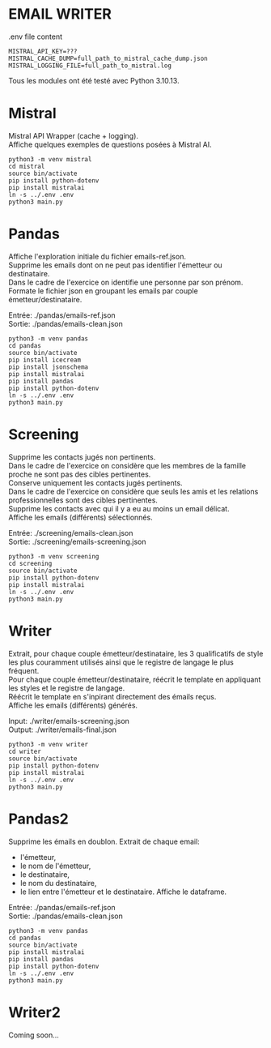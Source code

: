 # EMAIL WRITER

.env file content
```
MISTRAL_API_KEY=???
MISTRAL_CACHE_DUMP=full_path_to_mistral_cache_dump.json
MISTRAL_LOGGING_FILE=full_path_to_mistral.log
```

Tous les modules ont été testé avec Python 3.10.13.

# Mistral
Mistral API Wrapper (cache + logging).  
Affiche quelques exemples de questions posées à Mistral AI.  
```
python3 -m venv mistral
cd mistral
source bin/activate
pip install python-dotenv
pip install mistralai
ln -s ../.env .env
python3 main.py
```

# Pandas
Affiche l'exploration initiale du fichier emails-ref.json.  
Supprime les emails dont on ne peut pas identifier l'émetteur ou destinataire.  
Dans le cadre de l'exercice on identifie une personne par son prénom.  
Formate le fichier json en groupant les emails par couple émetteur/destinataire.  

Entrée: ./pandas/emails-ref.json  
Sortie: ./pandas/emails-clean.json  
```
python3 -m venv pandas
cd pandas
source bin/activate
pip install icecream
pip install jsonschema
pip install mistralai
pip install pandas
pip install python-dotenv  
ln -s ../.env .env
python3 main.py
```

# Screening
Supprime les contacts jugés non pertinents.  
Dans le cadre de l'exercice on considère que les membres de la famille proche ne sont pas des cibles pertinentes.  
Conserve uniquement les contacts jugés pertinents.  
Dans le cadre de l'exercice on considère que seuls les amis et les relations professionnelles sont des cibles pertinentes.  
Supprime les contacts avec qui il y a eu au moins un email délicat.  
Affiche les emails (différents) sélectionnés.

Entrée: ./screening/emails-clean.json  
Sortie: ./screening/emails-screening.json
```
python3 -m venv screening
cd screening
source bin/activate
pip install python-dotenv  
pip install mistralai
ln -s ../.env .env
python3 main.py
```

# Writer
Extrait, pour chaque couple émetteur/destinataire, les 3 qualificatifs de style les plus couramment utilisés ainsi que le registre de langage le plus fréquent.  
Pour chaque couple émetteur/destinataire, réécrit le template en appliquant les styles et le registre de langage.  
Réécrit le template en s'inpirant directement des émails reçus.  
Affiche les emails (différents) générés.

Input: ./writer/emails-screening.json  
Output: ./writer/emails-final.json
```
python3 -m venv writer
cd writer
source bin/activate
pip install python-dotenv  
pip install mistralai
ln -s ../.env .env
python3 main.py
```

# Pandas2
Supprime les émails en doublon.
Extrait de chaque email:
* l'émetteur,
* le nom de l'émetteur,
* le destinataire,
* le nom du destinataire,
* le lien entre l'émetteur et le destinataire.
Affiche le dataframe.

Entrée: ./pandas/emails-ref.json  
Sortie: ./pandas/emails-clean.json  
```
python3 -m venv pandas
cd pandas
source bin/activate
pip install mistralai
pip install pandas
pip install python-dotenv  
ln -s ../.env .env
python3 main.py
```

# Writer2
Coming soon...

